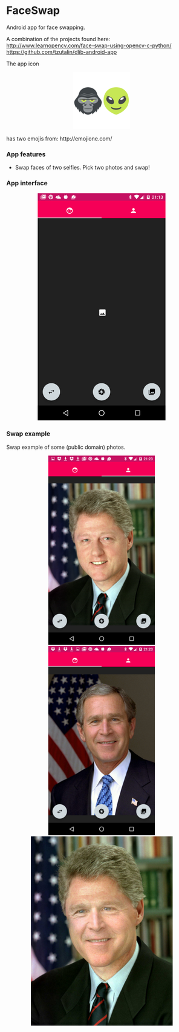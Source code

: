 # FaceSwap
Android app for face swapping. 

A combination of the projects found here:
http://www.learnopencv.com/face-swap-using-opencv-c-python/
https://github.com/tzutalin/dlib-android-app

The app icon 
<p align="center">
<img src="git_images/ic_launcher.png" height="150" alt="Screenshot"/>
</p>
has two emojis from:
http://emojione.com/

### App features
* Swap faces of two selfies. Pick two photos and swap!

### App interface
<p align="center">
<img src="git_images/interface.png" height="600" alt="Screenshot"/>
</p>

### Swap example
Swap example of some (public domain) photos.

<p align="center">
<img src="git_images/clinton.png" height="500" alt="Screenshot"/>
<img src="git_images/bush.png" height="500" alt="Screenshot"/>
<img src="git_images/bush_clinton.jpg" height="500" alt="Screenshot"/>
</p>

